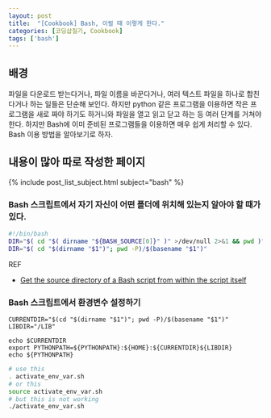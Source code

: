 ```yaml
---
layout: post
title:  "[Cookbook] Bash, 이럴 때 이렇게 한다."
categories: [코딩삽질기, Cookbook]
tags: ['bash']
---
```


## 배경

파일을 다운로드 받는다거나, 파일 이름을 바꾼다거나, 여러 텍스트 파일을 하나로 합친다거나 하는 일들은 단순해 보인다. 하지만 python 같은 프로그램을 이용하면 작은 프로그램을 새로 짜야 하기도 하거니와 파일을 열고 읽고 닫고 하는 등 여러 단계를 거쳐야 한다. 하지만 Bash에 이미 준비된 프로그램들을 이용하면 매우 쉽게 처리할 수 있다. Bash 이용 방법을 알아보기로 하자. 

## 내용이 많아 따로 작성한 페이지

{% include post_list_subject.html subject="bash" %}

### Bash 스크립트에서 자기 자신이 어떤 폴더에 위치해 있는지 알아야 할 때가 있다.

```bash
#!/bin/bash
DIR="$( cd "$( dirname "${BASH_SOURCE[0]}" )" >/dev/null 2>&1 && pwd )"
DIR="$( cd "$(dirname "$1")"; pwd -P)/$(basename "$1")"
```

REF
* [Get the source directory of a Bash script from within the script itself](https://stackoverflow.com/a/246128)

### Bash 스크립트에서 환경변수 설정하기

```file
CURRENTDIR="$(cd "$(dirname "$1")"; pwd -P)/$(basename "$1")"
LIBDIR="/LIB"

echo $CURRENTDIR
export PYTHONPATH=${PYTHONPATH}:${HOME}:${CURRENTDIR}${LIBDIR}
echo ${PYTHONPATH}
```


```bash
# use this
. activate_env_var.sh
# or this
source activate_env_var.sh
# but this is not working
./activate_env_var.sh
```
